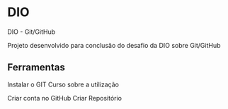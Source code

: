 # DIO
DIO - Git/GitHub


Projeto desenvolvido para conclusão do desafio da DIO sobre Git/GitHub

## Ferramentas

Instalar o GIT
Curso sobre a utilização

Criar conta no GitHub
Criar Repositório 
